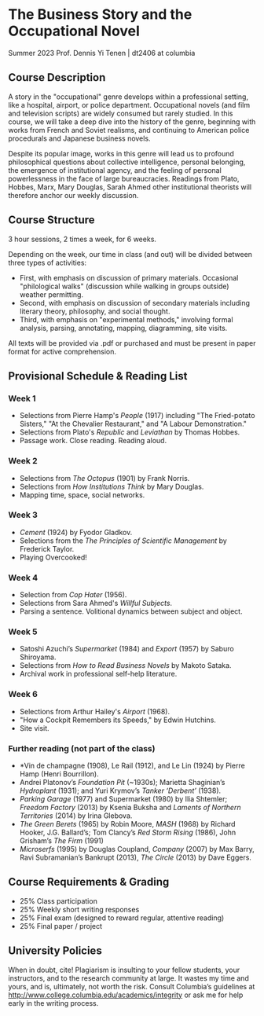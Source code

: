 # The Business Story and the Occupational Novel

Summer 2023
Prof. Dennis Yi Tenen | dt2406 at columbia

## Course Description

A story in the "occupational" genre develops within a professional setting, like a hospital,
airport, or police department. Occupational novels (and film and television scripts) are widely
consumed but rarely studied. In this course, we will take a deep dive into the history of the
genre, beginning with works from French and Soviet realisms, and continuing to American police
procedurals and Japanese business novels.

Despite its popular image, works in this genre will lead us to profound philosophical questions
about collective intelligence, personal belonging, the emergence of institutional agency, and
the feeling of personal powerlessness in the face of large bureaucracies. Readings from Plato,
Hobbes, Marx, Mary Douglas, Sarah Ahmed other institutional theorists will therefore anchor our
weekly discussion.

## Course Structure

3 hour sessions, 2 times a week, for 6 weeks.

Depending on the week, our time in class (and out) will be divided between three types of
activities:

- First, with emphasis on discussion of primary materials. Occasional "philological walks"
  (discussion while walking in groups outside) weather permitting.
- Second, with emphasis on discussion of secondary materials including literary theory,
  philosophy, and social thought.
- Third, with emphasis on "experimental methods," involving formal analysis, parsing,
  annotating, mapping, diagramming, site visits.

All texts will be provided via .pdf or purchased and must be present in paper format for active
comprehension.

## Provisional Schedule & Reading List

### Week 1

- Selections from Pierre Hamp's *People* (1917) including "The Fried-potato Sisters," "At the
  Chevalier Restaurant," and "A Labour Demonstration."
- Selections from Plato's *Republic* and *Leviathan* by Thomas Hobbes.
- Passage work. Close reading. Reading aloud.

### Week 2

- Selections from *The Octopus* (1901) by Frank Norris.
- Selections from *How Institutions Think* by Mary Douglas.
- Mapping time, space, social networks.

### Week 3

- *Cement* (1924) by Fyodor Gladkov.
- Selections from the *The Principles of Scientific Management* by Frederick Taylor.
- Playing Overcooked!

### Week 4

- Selection from *Cop Hater* (1956).
- Selections from Sara Ahmed's *Willful Subjects*.
- Parsing a sentence. Volitional dynamics between subject and object.

### Week 5

- Satoshi Azuchi’s *Supermarket* (1984) and *Export* (1957) by Saburo Shiroyama.
- Selections from *How to Read Business Novels* by Makoto Sataka.
- Archival work in professional self-help literature.

### Week 6

- Selections from Arthur Hailey's *Airport* (1968).
- "How a Cockpit Remembers its Speeds," by Edwin Hutchins.
- Site visit.

### Further reading (not part of the class)

- *Vin de champagne (1908), Le Rail (1912), and Le Lin (1924) by Pierre Hamp (Henri
  Bourrillon). 
- Andrei Platonov’s *Foundation Pit* (~1930s); Marietta Shaginian’s *Hydroplant* (1931); and
  Yuri Krymov’s *Tanker ‘Derbent’* (1938).
- *Parking Garage* (1977) and Supermarket (1980) by Ilia Shtemler; *Freedom Factory* (2013) by
  Ksenia Buksha and *Laments of Northern Territories* (2014) by Irina Glebova.  
- *The Green Berets* (1965) by Robin Moore, *MASH* (1968) by Richard Hooker, J.G. Ballard’s;
  Tom Clancy’s *Red Storm Rising* (1986), John Grisham’s *The Firm* (1991)
- *Microserfs* (1995) by Douglas Coupland, *Company* (2007) by Max Barry, Ravi
  Subramanian’s Bankrupt (2013), *The Circle* (2013) by Dave Eggers.

## Course Requirements & Grading

- 25%     Class participation
- 25%     Weekly short writing responses
- 25%     Final exam (designed to reward regular, attentive reading)
- 25%     Final paper / project

## University Policies

When in doubt, cite! Plagiarism is insulting to your fellow students, your instructors, and to
the research community at large. It wastes my time and yours, and is, ultimately, not worth the
risk. Consult Columbia’s guidelines at <http://www.college.columbia.edu/academics/integrity> or
ask me for help early in the writing process.
